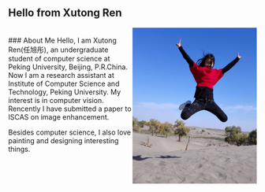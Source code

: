 ## Hello from Xutong Ren

<img src="Profile.jpg" width="50%" align="right" />

<br>
### About Me
Hello, I am Xutong Ren(任旭彤), an undergraduate student of computer science at Peking University, Beijing, P.R.China. Now I am a research assistant at Institute of Computer Science and Technology, Peking University. My interest is in computer vision. Rencently I have submitted a paper to ISCAS on image enhancement.

Besides computer science, I also love painting and designing interesting things.
